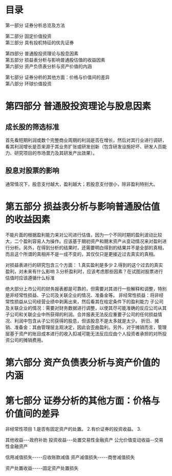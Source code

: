 # 目录
第一部分 证券分析总览及方法   

第二部分 固定价值投资   
第三部分 具有投机特征的优先证券   

第四部分 普通股投资理论与股息因素   
第五部分 损益表分析与影响普通股估值的收益因素   
第六部分 资产负债表分析与资产价值的内涵   

第七部分 证券分析的其他方面：价格与价值间的差异   
第八部分 环球价值投资   

# 第四部分 普通股投资理论与股息因素 
## 成长股的筛选标准
首先看短期利润或数个完整商业周期的利润是否在增长，然后对其行业进行调研，看其利润增长是否来源于其业务扩张或研发创新（包含研发设施好坏、研发人员能力、研究项目的市场潜力及其研发产出效果）。

## 股息对股票的影响
通常情况下，股息支付越大，盈利越大；若股息支付很小，除非盈利特别大。

# 第五部分 损益表分析与影响普通股估值的收益因素

不能片面的根据盈利能力来对公司进行估值，因为一个不同时期的盈利波动比较大，二个盈利容易人为操作。应该基于期初资产和期末资产从变动情况来对盈利进行分析。另外，在得到分析的结果时，还需要明白得到的结果并不是全部的真相，而且这个所谓的真相并不是一成不变的，其仅仅只是更接近过去真实的真相。

对损益表进行的研究包含三个方面：
1.真实盈利是多少
2.得到的这个过去的真实盈利，对未来有什么影响
3.分析盈利时，应该考虑那些因素？在试图对股票进行估值时应该遵循什么标准

绝大部分上市公司的财务报表都是可靠的，但需要对其进行一些解释和调整，特别是非经常性损益、子公司及关联企业的情况、准备金等。
非经常性损益：将非经常性损益从公司经营业绩中剥离出来，然后看其在给定条件下的盈利能力
子公司及关联企业的情况：需要对财务数据进行调整，以使其尽可能准确的反应公司从其子公司和关联企业中所获得的利润。合并报表无法反应重要子公司的任何损益情况、利润中包含从子公司获得的股息，但该股息不是太多就是太少。
折旧、摊销、准备金：其由管理层主观决定，因此会歪曲盈利。另外，对于摊销而言，管理层基于资产的账目成本进行的收入扣减可能无法反应应由个人投资者承担的对所投资公司的摊销费用。

# 第六部分 资产负债表分析与资产价值的内涵
# 第七部分 证券分析的其他方面：价格与价值间的差异 

非经常性项目
1.是否有固定资产的处置。
2.有价证券的投资收益。
3.

其他收益---政府补助
投资收益---处置交易性金融资产
公允价值变动收益--交易性金融资产

信用减值损失-----应收账款减值
资产减值损失-----商誉减值损失

资产处置收益-----固定资产处置损失





